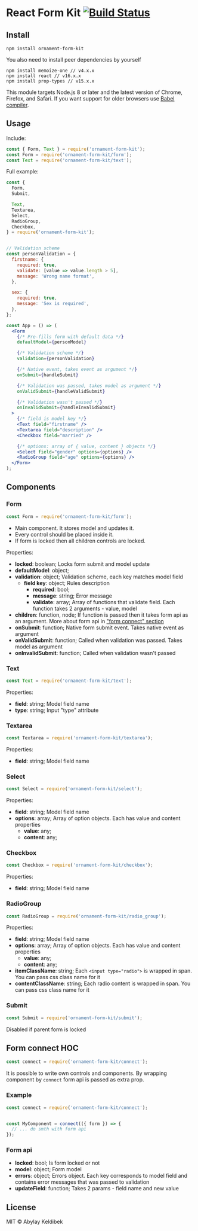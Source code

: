 # React Form Kit [![Build Status](https://travis-ci.org/OrnamentStudio/form-kit.svg?branch=master)](https://travis-ci.org/OrnamentStudio/form-kit)

## Install

```
npm install ornament-form-kit
```

You also need to install peer dependencies by yourself
```
npm install memoize-one // v4.x.x
npm install react // v16.x.x
npm install prop-types // v15.x.x
```

This module targets Node.js 8 or later and the latest version of Chrome, Firefox, and Safari. If you want support for older browsers use [Babel compiler](https://babeljs.io/).

## Usage

Include:

```js
const { Form, Text } = require('ornament-form-kit');
const Form = require('ornament-form-kit/form');
const Text = require('ornament-form-kit/text');
```

Full example:

```jsx
const {
  Form,
  Submit,

  Text,
  Textarea,
  Select,
  RadioGroup,
  Checkbox,
} = require('ornament-form-kit');


// Validation scheme
const personValidation = {
  firstname: {
    required: true,
    validate: [value => value.length > 5],
    message: 'Wrong name format',
  },

  sex: {
    required: true,
    message: 'Sex is required',
  },
};

const App = () => (
  <Form
    {/* Pre-fills form with default data */}
    defaultModel={personModel}

    {/* Validation scheme */}
    validation={personValidation}

    {/* Native event, takes event as argument */}
    onSubmit={handleSubmit}

    {/* Validation was passed, takes model as argument */}
    onValidSubmit={handleValidSubmit}

    {/* Validation wasn't passed */}
    onInvalidSubmit={handleInvalidSubmit}
  >
    {/* field is model key */}
    <Text field="firstname" />
    <Textarea field="description" />
    <Checkbox field="married" />

    {/* options: array of { value, content } objects */}
    <Select field="gender" options={options} />
    <RadioGroup field="age" options={options} />
  </Form>
);
```

## Components

### Form

```js
const Form = require('ornament-form-kit/form');
```

- Main component. It stores model and updates it.
- Every control should be placed inside it.
- If form is locked then all children controls are locked.

Properties:
* **locked**: boolean; Locks form submit and model update
* **defaultModel**: object;
* **validation**: object; Validation scheme, each key matches model field
  * **field key**: object; Rules description
    * **required**: bool;
    * **message**: string; Error message
    * **validate**: array; Array of functions that validate field. Each function takes 2 arguments - value, model
* **children**: function, node; If function is passed then it takes form api as an argument. More about form api in ["form connect" section](#form-connect-hoc)
* **onSubmit**: function; Native form submit event. Takes native event as argument
* **onValidSubmit**: function; Called when validation was passed. Takes model as argument
* **onInvalidSubmit**: function;  Called when validation wasn't passed

### Text
```js
const Text = require('ornament-form-kit/text');
```

Properties:
* **field**: string; Model field name
* **type**: string; Input "type" attribute

### Textarea
```js
const Textarea = require('ornament-form-kit/textarea');
```

Properties:
* **field**: string; Model field name

### Select
```js
const Select = require('ornament-form-kit/select');
```

Properties:
* **field**: string; Model field name
* **options**: array; Array of option objects. Each has value and content properties
  * **value**: any;
   * **content**: any;

### Checkbox
```js
const Checkbox = require('ornament-form-kit/checkbox');
```

Properties:
* **field**: string; Model field name

### RadioGroup
```js
const RadioGroup = require('ornament-form-kit/radio_group');
```

Properties:
* **field**: string; Model field name
* **options**: array; Array of option objects. Each has value and content properties
  * **value**: any;
   * **content**: any;
* **itemClassName**: string; Each `<input type="radio">` is wrapped in span. You can pass css class name for it
* **contentClassName**: string; Each radio content is wrapped in span. You can pass css class name for it

### Submit
```js
const Submit = require('ornament-form-kit/submit');
```

Disabled if parent form is locked

## Form connect HOC
```js
const connect = require('ornament-form-kit/connect');
```

It is possible to write own controls and components. By wrapping component by `connect` form api is passed as extra prop.

### Example
```jsx
const connect = require('ornament-form-kit/connect');


const MyComponent = connect(({ form }) => {
  // ... do smth with form api
});
```

### Form api
* **locked**: bool; Is form locked or not
* **model**: object; Form model
* **errors**: object; Errors object. Each key corresponds to model field and contains error messages that was passed to validation
* **updateField**: function; Takes 2 params - field name and new value



## License

MIT © Abylay Keldibek
